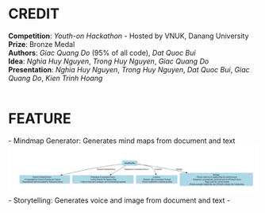 <h1>CREDIT</h1>
<b>Competition</b>: <i>Youth-on Hackathon</i> - Hosted by VNUK, Danang University<br>
<b>Prize</b>: Bronze Medal<br>
<b>Authors</b>: <i>Giac Quang Do</i> (95% of all code), <i>Dat Quoc Bui</i><br>
<b>Idea</b>: <i>Nghia Huy Nguyen</i>, <i>Trong Huy Nguyen</i>, <i>Giac Quang Do</i><br>
<b>Presentation</b>: <i>Nghia Huy Nguyen</i>, <i>Trong Huy Nguyen</i>, <i>Dat Quoc Bui</i>, <i>Giac Quang Do</i>, <i>Kien Trinh Hoang</i><br>
<br>
<h1>FEATURE</h1>
- Mindmap Generator: Generates mind maps from document and text<br>
<img src="https://github.com/DQGiac/FLTS_Youth-On_Hackathon/blob/main/static/mindmap.png?raw=true">

<br>
- Storytelling: Generates voice and image from document and text
- 

